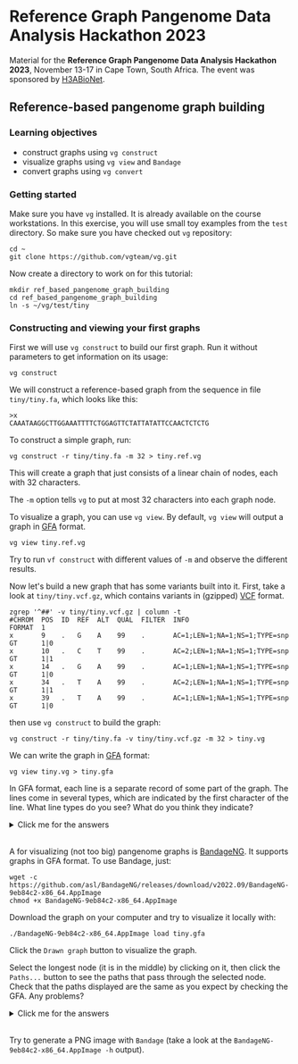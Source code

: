 # Reference Graph Pangenome Data Analysis Hackathon 2023

Material for the **Reference Graph Pangenome Data Analysis Hackathon 2023**, November 13-17 in Cape Town, South Africa.
The event was sponsored by [H3ABioNet](https://www.h3abionet.org/).

## Reference-based pangenome graph building

### Learning objectives

- construct graphs using `vg construct`
- visualize graphs using `vg view` and `Bandage`
- convert graphs using `vg convert`

### Getting started

Make sure you have `vg` installed. It is already available on the course workstations.
In this exercise, you will use small toy examples from the `test` directory.
So make sure you have checked out `vg` repository:

    cd ~
	git clone https://github.com/vgteam/vg.git

Now create a directory to work on for this tutorial:

	mkdir ref_based_pangenome_graph_building
	cd ref_based_pangenome_graph_building
	ln -s ~/vg/test/tiny

### Constructing and viewing your first graphs

First we will use `vg construct` to build our first graph. 
Run it without parameters to get information on its usage:

	vg construct

We will construct a reference-based graph from the sequence in file `tiny/tiny.fa`, which looks like this:

	>x
	CAAATAAGGCTTGGAAATTTTCTGGAGTTCTATTATATTCCAACTCTCTG

To construct a simple graph, run:

	vg construct -r tiny/tiny.fa -m 32 > tiny.ref.vg

This will create a graph that just consists of a linear chain of nodes, each with 32 characters.

The `-m` option tells `vg` to put at most 32 characters into each graph node.

To visualize a graph, you can use `vg view`.
By default, `vg view` will output a graph in [GFA](https://github.com/GFA-spec/GFA-spec/blob/master/GFA1.md) format.

	vg view tiny.ref.vg

Try to run `vf construct` with different values of `-m` and observe the different results.

Now let's build a new graph that has some variants built into it.
First, take a look at `tiny/tiny.vcf.gz`, which contains variants in (gzipped) [VCF](https://samtools.github.io/hts-specs/VCFv4.2.pdf) format.

    zgrep '^##' -v tiny/tiny.vcf.gz | column -t
    #CHROM  POS  ID  REF  ALT  QUAL  FILTER  INFO                           FORMAT  1
    x       9    .   G    A    99    .       AC=1;LEN=1;NA=1;NS=1;TYPE=snp  GT      1|0
    x       10   .   C    T    99    .       AC=2;LEN=1;NA=1;NS=1;TYPE=snp  GT      1|1
    x       14   .   G    A    99    .       AC=1;LEN=1;NA=1;NS=1;TYPE=snp  GT      1|0
    x       34   .   T    A    99    .       AC=2;LEN=1;NA=1;NS=1;TYPE=snp  GT      1|1
    x       39   .   T    A    99    .       AC=1;LEN=1;NA=1;NS=1;TYPE=snp  GT      1|0

then use `vg construct` to build the graph:

	vg construct -r tiny/tiny.fa -v tiny/tiny.vcf.gz -m 32 > tiny.vg

We can write the graph in [GFA](https://github.com/GFA-spec/GFA-spec/blob/master/GFA1.md) format:

    vg view tiny.vg > tiny.gfa

In GFA format, each line is a separate record of some part of the graph.
The lines come in several types, which are indicated by the first character of the line.
What line types do you see? What do you think they indicate?

<details>
  <summary>Click me for the answers</summary>

You should see the following line types:
- `H`: a header.
- `S`: a "sequence" line, which is the sequence and ID of a node in the graph.
- `L`: a "link" line, which is an edge in the graph.
- `P`: a "path" line, which labels a path of interest in the graph. In this case, the path is the walk that the reference sequence takes through the graph.

Of note, the format does not specify that these lines come in a particular order.
</details>
</br>

A for visualizing (not too big) pangenome graphs is [BandageNG](https://github.com/asl/BandageNG).
It supports graphs in GFA format.
To use Bandage, just:

    wget -c https://github.com/asl/BandageNG/releases/download/v2022.09/BandageNG-9eb84c2-x86_64.AppImage
    chmod +x BandageNG-9eb84c2-x86_64.AppImage

Download the graph on your computer and try to visualize it locally with:

    ./BandageNG-9eb84c2-x86_64.AppImage load tiny.gfa 

Click the `Drawn graph` button to visualize the graph.

Select the longest node (it is in the middle) by clicking on it, then click the `Paths...` button to see the paths that pass through the selected node.
Check that the paths displayed are the same as you expect by checking the GFA. Any problems?

<details>
  <summary>Click me for the answers</summary>

The GFA format does not specify that its lines have to follow a particular order.
However, the downloaded version of Bandage seems to have a bug in reading the paths properly.
Edit the GFA file by moving the `P` at the end of the file.
Now `Bandage` should show correctly the paths traversing the selected node.
Never trust the tools!
</details>
</br>

Try to generate a PNG image with `Bandage` (take a look at the `BandageNG-9eb84c2-x86_64.AppImage -h` output).

